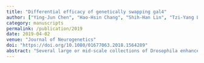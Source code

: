 ```yaml
---
title: "Differential efficacy of genetically swapping gal4"
author: ["Ying-Jun Chen", "Hao-Hsin Chang", "Shih-Han Lin", "Tzi-Yang Lin", "Ting-Han Wu", "Hsin-Ju Lin", "Nan-Fu Liou", "Chi-Jen Yang", "Yuh-Tarng Chen", "Kai Hsiang Chang", "__self__", "Ya-Hui Chou"]
category: manuscripts
permalink: /publication/2019
date: 2019-04-02
venue: "Journal of Neurogenetics"
doi: "https://doi.org/10.1080/01677063.2018.1564289"
abstract: "Several large or mid-scale collections of Drosophila enhancer traps have been recently created to allow for genetic swapping of GAL4 coding sequences to versatile transcription activators or suppressors such as LexA, QF, split-GAL4 (GAL4-AD and GAL4-DBD), GAL80 and QS. Yet a systematic analysis of the feasibility and reproducibility of these tools is lacking. Here we focused on InSITE GAL4 drivers that specifically label different subpopulations of olfactory neurons, particularly local interneurons (LNs), and genetically swapped the GAL4 domain for LexA, GAL80 or QF at the same locus. We found that the major utility-limiting factor for these genetic swaps is that many do not fully reproduce the original GAL4 expression patterns. Different donors exhibit distinct efficacies for reproducing original GAL4 expression patterns. The successfully swapped lines reported here will serve as valuable reagents and expand the genetic toolkits of Drosophila olfactory circuit research."
---
```



